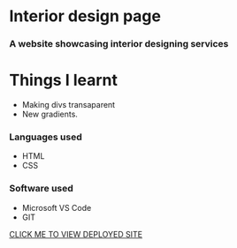 # Interior design page

### A website showcasing interior designing services

# Things I learnt

* Making divs transaparent
* New gradients.

### Languages used

* HTML
* CSS

### Software used

* Microsoft VS Code
* GIT





[CLICK ME TO VIEW DEPLOYED SITE](https://tubular-entremet-d3e6cb.netlify.app/)
